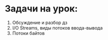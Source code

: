 # Задачи на урок:
1. Обсуждение и разбор дз
2. I/O Streams,  виды потоков ввода-вывода
3. Потоки байтов


